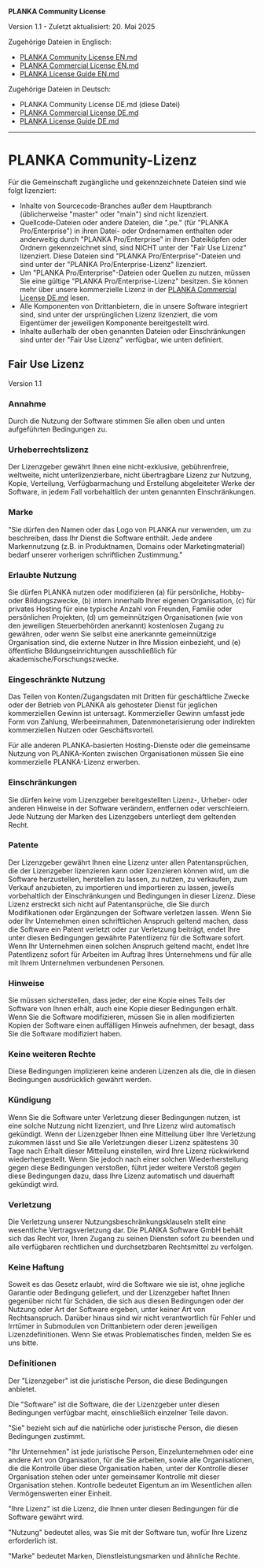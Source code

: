 **PLANKA Community License**

Version 1.1 - Zuletzt aktualisiert: 20. Mai 2025

Zugehörige Dateien in Englisch:

- [PLANKA Community License EN.md](https://github.com/plankanban/planka/blob/master/LICENSES/PLANKA%20Community%20License%20EN.md)
- [PLANKA Commercial License EN.md](https://github.com/plankanban/planka/blob/master/LICENSES/PLANKA%20Commercial%20License%20EN.md)
- [PLANKA License Guide EN.md](https://github.com/plankanban/planka/blob/master/LICENSES/PLANKA%20License%20Guide%20EN.md)

Zugehörige Dateien in Deutsch:

- PLANKA Community License DE.md (diese Datei)
- [PLANKA Commercial License DE.md](https://github.com/plankanban/planka/blob/master/LICENSES/PLANKA%20Commercial%20License%20DE.md)
- [PLANKA License Guide DE.md](https://github.com/plankanban/planka/blob/master/LICENSES/PLANKA%20License%20Guide%20DE.md)

---

# PLANKA Community-Lizenz

Für die Gemeinschaft zugängliche und gekennzeichnete Dateien sind wie folgt lizenziert:

- Inhalte von Sourcecode-Branches außer dem Hauptbranch (üblicherweise "master" oder "main") sind nicht lizenziert.
- Quellcode-Dateien oder andere Dateien, die ".pe." (für "PLANKA Pro/Enterprise") in ihren Datei- oder Ordnernamen enthalten oder anderweitig durch "PLANKA Pro/Enterprise" in ihren Dateiköpfen oder Ordnern gekennzeichnet sind, sind NICHT unter der "Fair Use Lizenz" lizenziert. Diese Dateien sind "PLANKA Pro/Enterprise"-Dateien und sind unter der "PLANKA Pro/Enterprise-Lizenz" lizenziert.
- Um "PLANKA Pro/Enterprise"-Dateien oder Quellen zu nutzen, müssen Sie eine gültige "PLANKA Pro/Enterprise-Lizenz" besitzen. Sie können mehr über unsere kommerzielle Lizenz in der [PLANKA Commercial License DE.md](https://github.com/plankanban/planka/blob/master/LICENSES/PLANKA%20Commercial%20License%20DE.md) lesen.
- Alle Komponenten von Drittanbietern, die in unsere Software integriert sind, sind unter der ursprünglichen Lizenz lizenziert, die vom Eigentümer der jeweiligen Komponente bereitgestellt wird.
- Inhalte außerhalb der oben genannten Dateien oder Einschränkungen sind unter der "Fair Use Lizenz" verfügbar, wie unten definiert.

## Fair Use Lizenz

Version 1.1

### Annahme

Durch die Nutzung der Software stimmen Sie allen oben und unten aufgeführten Bedingungen zu.

### Urheberrechtslizenz

Der Lizenzgeber gewährt Ihnen eine nicht-exklusive, gebührenfreie, weltweite, nicht unterlizenzierbare, nicht übertragbare Lizenz zur Nutzung, Kopie, Verteilung, Verfügbarmachung und Erstellung abgeleiteter Werke der Software, in jedem Fall vorbehaltlich der unten genannten Einschränkungen.

### Marke

"Sie dürfen den Namen oder das Logo von PLANKA nur verwenden, um zu beschreiben, dass Ihr Dienst die Software enthält. Jede andere Markennutzung (z.B. in Produktnamen, Domains oder Marketingmaterial) bedarf unserer vorherigen schriftlichen Zustimmung."

### Erlaubte Nutzung

Sie dürfen PLANKA nutzen oder modifizieren (a) für persönliche, Hobby- oder Bildungszwecke, (b) intern innerhalb Ihrer eigenen Organisation, (c) für privates Hosting für eine typische Anzahl von Freunden, Familie oder persönlichen Projekten, (d) um gemeinnützigen Organisationen (wie von den jeweiligen Steuerbehörden anerkannt) kostenlosen Zugang zu gewähren, oder wenn Sie selbst eine anerkannte gemeinnützige Organisation sind, die externe Nutzer in Ihre Mission einbezieht, und (e) öffentliche Bildungseinrichtungen ausschließlich für akademische/Forschungszwecke.

### Eingeschränkte Nutzung

Das Teilen von Konten/Zugangsdaten mit Dritten für geschäftliche Zwecke oder der Betrieb von PLANKA als gehosteter Dienst für jeglichen kommerziellen Gewinn ist untersagt. Kommerzieller Gewinn umfasst jede Form von Zahlung, Werbeeinnahmen, Datenmonetarisierung oder indirekten kommerziellen Nutzen oder Geschäftsvorteil.

Für alle anderen PLANKA-basierten Hosting-Dienste oder die gemeinsame Nutzung von PLANKA-Konten zwischen Organisationen müssen Sie eine kommerzielle PLANKA-Lizenz erwerben.

### Einschränkungen

Sie dürfen keine vom Lizenzgeber bereitgestellten Lizenz-, Urheber- oder anderen Hinweise in der Software verändern, entfernen oder verschleiern. Jede Nutzung der Marken des Lizenzgebers unterliegt dem geltenden Recht.

### Patente

Der Lizenzgeber gewährt Ihnen eine Lizenz unter allen Patentansprüchen, die der Lizenzgeber lizenzieren kann oder lizenzieren können wird, um die Software herzustellen, herstellen zu lassen, zu nutzen, zu verkaufen, zum Verkauf anzubieten, zu importieren und importieren zu lassen, jeweils vorbehaltlich der Einschränkungen und Bedingungen in dieser Lizenz. Diese Lizenz erstreckt sich nicht auf Patentansprüche, die Sie durch Modifikationen oder Ergänzungen der Software verletzen lassen. Wenn Sie oder Ihr Unternehmen einen schriftlichen Anspruch geltend machen, dass die Software ein Patent verletzt oder zur Verletzung beiträgt, endet Ihre unter diesen Bedingungen gewährte Patentlizenz für die Software sofort. Wenn Ihr Unternehmen einen solchen Anspruch geltend macht, endet Ihre Patentlizenz sofort für Arbeiten im Auftrag Ihres Unternehmens und für alle mit Ihrem Unternehmen verbundenen Personen.

### Hinweise

Sie müssen sicherstellen, dass jeder, der eine Kopie eines Teils der Software von Ihnen erhält, auch eine Kopie dieser Bedingungen erhält. Wenn Sie die Software modifizieren, müssen Sie in allen modifizierten Kopien der Software einen auffälligen Hinweis aufnehmen, der besagt, dass Sie die Software modifiziert haben.

### Keine weiteren Rechte

Diese Bedingungen implizieren keine anderen Lizenzen als die, die in diesen Bedingungen ausdrücklich gewährt werden.

### Kündigung

Wenn Sie die Software unter Verletzung dieser Bedingungen nutzen, ist eine solche Nutzung nicht lizenziert, und Ihre Lizenz wird automatisch gekündigt. Wenn der Lizenzgeber Ihnen eine Mitteilung über Ihre Verletzung zukommen lässt und Sie alle Verletzungen dieser Lizenz spätestens 30 Tage nach Erhalt dieser Mitteilung einstellen, wird Ihre Lizenz rückwirkend wiederhergestellt. Wenn Sie jedoch nach einer solchen Wiederherstellung gegen diese Bedingungen verstoßen, führt jeder weitere Verstoß gegen diese Bedingungen dazu, dass Ihre Lizenz automatisch und dauerhaft gekündigt wird.

### Verletzung

Die Verletzung unserer Nutzungsbeschränkungsklauseln stellt eine wesentliche Vertragsverletzung dar. Die PLANKA Software GmbH behält sich das Recht vor, Ihren Zugang zu seinen Diensten sofort zu beenden und alle verfügbaren rechtlichen und durchsetzbaren Rechtsmittel zu verfolgen.

### Keine Haftung

Soweit es das Gesetz erlaubt, wird die Software wie sie ist, ohne jegliche Garantie oder Bedingung geliefert, und der Lizenzgeber haftet Ihnen gegenüber nicht für Schäden, die sich aus diesen Bedingungen oder der Nutzung oder Art der Software ergeben, unter keiner Art von Rechtsanspruch. Darüber hinaus sind wir nicht verantwortlich für Fehler und Irrtümer in Submodulen von Drittanbietern oder deren jeweiligen Lizenzdefinitionen. Wenn Sie etwas Problematisches finden, melden Sie es uns bitte.

### Definitionen

Der "Lizenzgeber" ist die juristische Person, die diese Bedingungen anbietet.

Die "Software" ist die Software, die der Lizenzgeber unter diesen Bedingungen verfügbar macht, einschließlich einzelner Teile davon.

"Sie" bezieht sich auf die natürliche oder juristische Person, die diesen Bedingungen zustimmt.

"Ihr Unternehmen" ist jede juristische Person, Einzelunternehmen oder eine andere Art von Organisation, für die Sie arbeiten, sowie alle Organisationen, die die Kontrolle über diese Organisation haben, unter der Kontrolle dieser Organisation stehen oder unter gemeinsamer Kontrolle mit dieser Organisation stehen. Kontrolle bedeutet Eigentum an im Wesentlichen allen Vermögenswerten einer Einheit.

"Ihre Lizenz" ist die Lizenz, die Ihnen unter diesen Bedingungen für die Software gewährt wird.

"Nutzung" bedeutet alles, was Sie mit der Software tun, wofür Ihre Lizenz erforderlich ist.

"Marke" bedeutet Marken, Dienstleistungsmarken und ähnliche Rechte.
